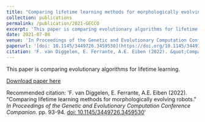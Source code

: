 ```yaml
---
title: "Comparing lifetime learning methods for morphologically evolving robots"
collection: publications
permalink: /publication/2021-GECCO
excerpt: 'This paper is comparing evolutionary algorithms for lifetime learning.'
date: 2021-07-08
venue: 'In Proceedings of the Genetic and Evolutionary Computation Conference Companion'
paperurl: '[doi: 10.1145/3449726.3459530](https://doi.org/10.1145/3449726.3459530)'
citation: 'F. van Diggelen, E. Ferrante, A.E. Eiben (2022). &quot;Comparing lifetime learning methods for morphologically evolving robots.&quot; <i>In Proceedings of the Genetic and Evolutionary Computation Conference Companion</i>. pp. 93-94. [doi: 10.1145/3449726.3459530](https://doi.org/10.1145/3449726.3459530)'
---
```

This paper is comparing evolutionary algorithms for lifetime learning.

[Download paper here](https://doi.org/10.1145/3449726.3459530)

Recommended citation: 'F. van Diggelen, E. Ferrante, A.E. Eiben (2022). &quot;Comparing lifetime learning methods for morphologically evolving robots.&quot; <i>In Proceedings of the Genetic and Evolutionary Computation Conference Companion</i>. pp. 93-94. [doi: 10.1145/3449726.3459530](https://doi.org/10.1145/3449726.3459530)'
